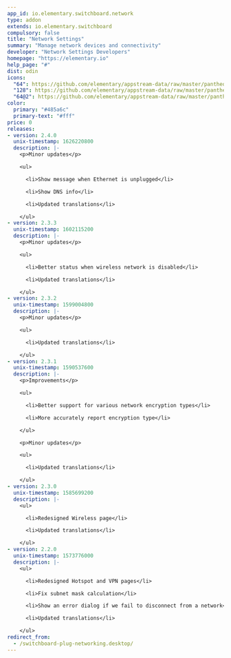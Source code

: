 ```yaml
---
app_id: io.elementary.switchboard.network
type: addon
extends: io.elementary.switchboard
compulsory: false
title: "Network Settings"
summary: "Manage network devices and connectivity"
developer: "Network Settings Developers"
homepage: "https://elementary.io"
help_page: "#"
dist: odin
icons:
  "64": https://github.com/elementary/appstream-data/raw/master/pantheon-data/main/icons/64x64/switchboard-plug-networking_preferences-system-network.png
  "128": https://github.com/elementary/appstream-data/raw/master/pantheon-data/main/icons/128x128/switchboard-plug-networking_preferences-system-network.png
  "64@2": https://github.com/elementary/appstream-data/raw/master/pantheon-data/main/icons/64x64@2/switchboard-plug-networking_preferences-system-network.png
color:
  primary: "#485a6c"
  primary-text: "#fff"
price: 0
releases:
- version: 2.4.0
  unix-timestamp: 1626220800
  description: |-
    <p>Minor updates</p>

    <ul>

      <li>Show message when Ethernet is unplugged</li>

      <li>Show DNS info</li>

      <li>Updated translations</li>

    </ul>
- version: 2.3.3
  unix-timestamp: 1602115200
  description: |-
    <p>Minor updates</p>

    <ul>

      <li>Better status when wireless network is disabled</li>

      <li>Updated translations</li>

    </ul>
- version: 2.3.2
  unix-timestamp: 1599004800
  description: |-
    <p>Minor updates</p>

    <ul>

      <li>Updated translations</li>

    </ul>
- version: 2.3.1
  unix-timestamp: 1590537600
  description: |-
    <p>Improvements</p>

    <ul>

      <li>Better support for various network encryption types</li>

      <li>More accurately report encryption type</li>

    </ul>

    <p>Minor updates</p>

    <ul>

      <li>Updated translations</li>

    </ul>
- version: 2.3.0
  unix-timestamp: 1585699200
  description: |-
    <ul>

      <li>Redesigned Wireless page</li>

      <li>Updated translations</li>

    </ul>
- version: 2.2.0
  unix-timestamp: 1573776000
  description: |-
    <ul>

      <li>Redesigned Hotspot and VPN pages</li>

      <li>Fix subnet mask calculation</li>

      <li>Show an error dialog if we fail to disconnect from a network</li>

      <li>Updated translations</li>

    </ul>
redirect_from:
  - /switchboard-plug-networking.desktop/
---
```


